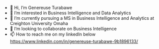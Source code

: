 - 👋 Hi, I’m Genereuse Turabawe
- 👀 I’m interested in Business Intelligence and Data Analytics 
- 🌱 I’m currently pursuing a MS in Business Intelligence and Analytics at Creighton University Omaha 
- 💞️ I’m looking to collaborate on Business Intelligence 
- 📫 How to reach me on my linkedIn below
https://www.linkedin.com/in/genereuse-turabawe-9b1896133/

<!---
tgenereuse/tgenereuse is a ✨ special ✨ repository because its `README.md` (this file) appears on your GitHub profile.
You can click the Preview link to take a look at your changes.
--->

